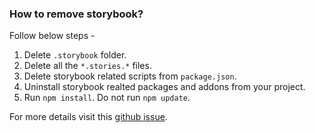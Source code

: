 ### How to remove storybook?

Follow below steps -
1. Delete `.storybook` folder.
2. Delete all the `*.stories.*` files.
3. Delete storybook related scripts from `package.json`.
4. Uninstall storybook realted packages and addons from your project.
5. Run `npm install`. Do not run `npm update`.

For more details visit this [github issue](https://github.com/storybookjs/storybook/issues/979).